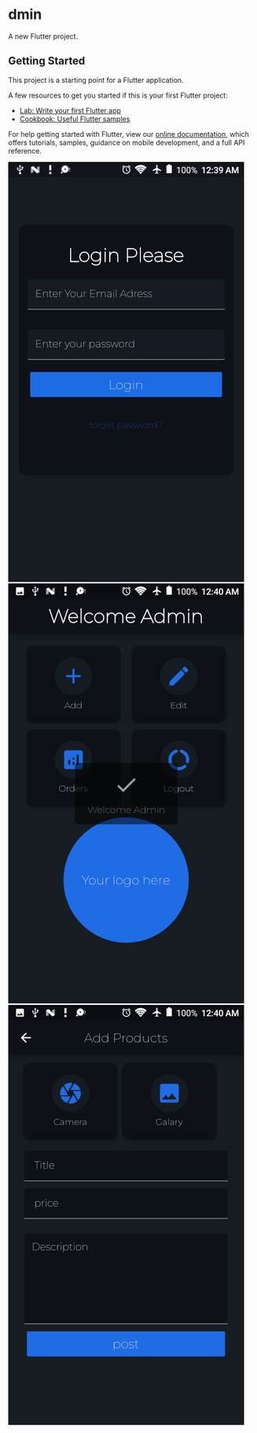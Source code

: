 # dmin

A new Flutter project.

## Getting Started

This project is a starting point for a Flutter application.

A few resources to get you started if this is your first Flutter project:

- [Lab: Write your first Flutter app](https://flutter.dev/docs/get-started/codelab)
- [Cookbook: Useful Flutter samples](https://flutter.dev/docs/cookbook)

For help getting started with Flutter, view our
[online documentation](https://flutter.dev/docs), which offers tutorials,
samples, guidance on mobile development, and a full API reference.

![alt login](https://github.com/mrnpro/admin-pannel/blob/main/login.png)
![alt home](https://github.com/mrnpro/admin-pannel/blob/main/homee.png)
![alt add](https://github.com/mrnpro/admin-pannel/blob/main/add.png)

